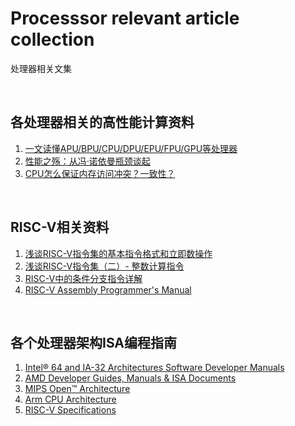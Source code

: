 # Processsor relevant article collection
处理器相关文集

<br />

## 各处理器相关的高性能计算资料
1. [一文读懂APU/BPU/CPU/DPU/EPU/FPU/GPU等处理器](http://www.eefocus.com/mcu-dsp/391017)
1. [性能之殇：从冯·诺依曼瓶颈谈起](https://www.toutiao.com/i6636342495770853901)
1. [CPU怎么保证内存访问冲突？一致性？](https://www.toutiao.com/a6748042646326870541/)

<br />

## RISC-V相关资料

1. [浅谈RISC-V指令集的基本指令格式和立即数操作](https://www.toutiao.com/i6731643373674824204/?group_id=6731643373674824204)
1. [浅谈RISC-V指令集（二）- 整数计算指令](https://www.toutiao.com/i6734682667268178435/)
1. [RISC-V中的条件分支指令详解](https://www.toutiao.com/a6736736394133111304/)
1. [RISC-V Assembly Programmer's Manual](https://github.com/riscv/riscv-asm-manual/blob/master/riscv-asm.md)

<br />

## 各个处理器架构ISA编程指南

1. [Intel® 64 and IA-32 Architectures Software Developer Manuals](https://software.intel.com/en-us/articles/intel-sdm)
1. [AMD Developer Guides, Manuals & ISA Documents](https://developer.amd.com/resources/developer-guides-manuals/)
1. [MIPS Open™ Architecture](https://www.mipsopen.com/components-category/mips-open-architecture/)
1. [Arm CPU Architecture](https://developer.arm.com/architectures/cpu-architecture)
1. [RISC-V Specifications](https://riscv.org/specifications/)

